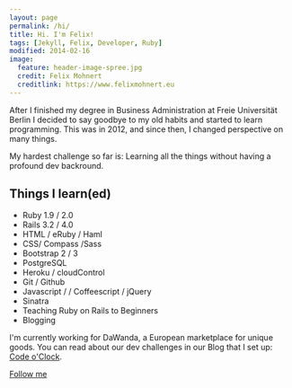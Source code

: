 ```yaml
---
layout: page
permalink: /hi/
title: Hi. I'm Felix!
tags: [Jekyll, Felix, Developer, Ruby]
modified: 2014-02-16
image:
  feature: header-image-spree.jpg
  credit: Felix Mohnert
  creditlink: https://www.felixmohnert.eu
---
```


After I finished my degree in Business Administration at Freie Universität Berlin I decided to say goodbye to my old habits and started to learn programming. This was in 2012, and since then, I changed perspective on many things.

My hardest challenge so far is: Learning all the things without having a profound dev backround.

## Things I learn(ed)

* Ruby 1.9 / 2.0
* Rails 3.2 / 4.0
* HTML / eRuby / Haml
* CSS/ Compass /Sass
* Bootstrap 2 / 3
* PostgreSQL
* Heroku / cloudControl
* Git / Github
* Javascript / / Coffeescript / jQuery
* Sinatra
* Teaching Ruby on Rails to Beginners
* Blogging

I'm currently working for DaWanda, a European marketplace for unique goods. You can read about our dev challenges in our Blog that I set up: [Code o'Clock](https://www.codeoclock.com).

<a markdown="0" href="https://twitter.com/felixmohnert" class="btn">Follow me</a>

